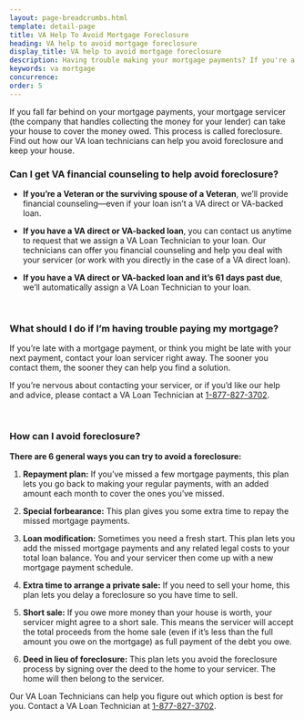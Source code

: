 ```yaml
---
layout: page-breadcrumbs.html
template: detail-page
title: VA Help To Avoid Mortgage Foreclosure
heading: VA help to avoid mortgage foreclosure
display_title: VA help to avoid mortgage foreclosure
description: Having trouble making your mortgage payments? If you're a Veteran or surviving spouse, find out how our VA loan technicians can work with you, and your lender, to help you avoid foreclosure and keep your home.
keywords: va mortgage
concurrence:
order: 5
---
```


<div class="va-introtext">

If you fall far behind on your mortgage payments, your mortgage servicer (the company that handles collecting the money for your lender) can take your house to cover the money owed. This process is called foreclosure. Find out how our VA loan technicians can help you avoid foreclosure and keep your house.

</div>

<div class="feature" markdown=“1”>

### Can I get VA financial counseling to help avoid foreclosure?

- **If you’re a Veteran or the surviving spouse of a Veteran**, we’ll provide financial counseling—even if your loan isn’t a VA direct or VA-backed loan.

- **If you have a VA direct or VA-backed loan**, you can contact us anytime to request that we assign a VA Loan Technician to your loan. Our technicians can offer you financial counseling and help you deal with your servicer (or work with you directly in the case of a VA direct loan).

- **If you have a VA direct or VA-backed loan and it’s 61 days past due**, we’ll automatically assign a VA Loan Technician to your loan.

</div>

<br>

### What should I do if I’m having trouble paying my mortgage?

If you’re late with a mortgage payment, or think you might be late with your next payment, contact your loan servicer right away. The sooner you contact them, the sooner they can help you find a solution.

If you’re nervous about contacting your servicer, or if you’d like our help and advice, please contact a VA Loan Technician at <a href="tel:+18778273702">1-877-827-3702</a>.

<br>

### How can I avoid foreclosure?

**There are 6 general ways you can try to avoid a foreclosure:**

1. **Repayment plan:** If you’ve missed a few mortgage payments, this plan lets you go back to making your regular payments, with an added amount each month to cover the ones you’ve missed.

2. **Special forbearance:** This plan gives you some extra time to repay the missed mortgage payments.

3. **Loan modification:** Sometimes you need a fresh start. This plan lets you add the missed mortgage payments and any related legal costs to your total loan balance. You and your servicer then come up with a new mortgage payment schedule.

4. **Extra time to arrange a private sale:** If you need to sell your home, this plan lets you delay a foreclosure so you have time to sell.

5. **Short sale:** If you owe more money than your house is worth, your servicer might agree to a short sale. This means the servicer will accept the total proceeds from the home sale (even if it’s less than the full amount you owe on the mortgage) as full payment of the debt you owe.

6. **Deed in lieu of foreclosure:** This plan lets you avoid the foreclosure process by signing over the deed to the home to your servicer. The home will then belong to the servicer.

Our VA Loan Technicians can help you figure out which option is best for you. Contact a VA Loan Technician at <a href="tel:+18778273702">1-877-827-3702</a>.
